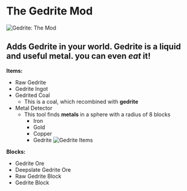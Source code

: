 # The Gedrite Mod
![Gedrite: The Mod](https://i.imgur.com/JP0yLG7.png)

## Adds Gedrite in your world. Gedrite is a liquid and useful metal. you can even _eat_ it!

__Items:__
+ Raw Gedrite
+ Gedrite Ingot
+ Gedrited Coal
  + This is a coal, which recombined with __gedrite__
+ Metal Detector
  + This tool finds __metals__ in a sphere with a radius of 8 blocks
    + Iron
    + Gold
    + Copper
    + Gedrite
![Gedrite Items](https://i.imgur.com/bHtYdFF.png)

__Blocks:__
+ Gedrite Ore
+ Deepslate Gedrite Ore
+ Raw Gedrite Block
+ Gedrite Block

